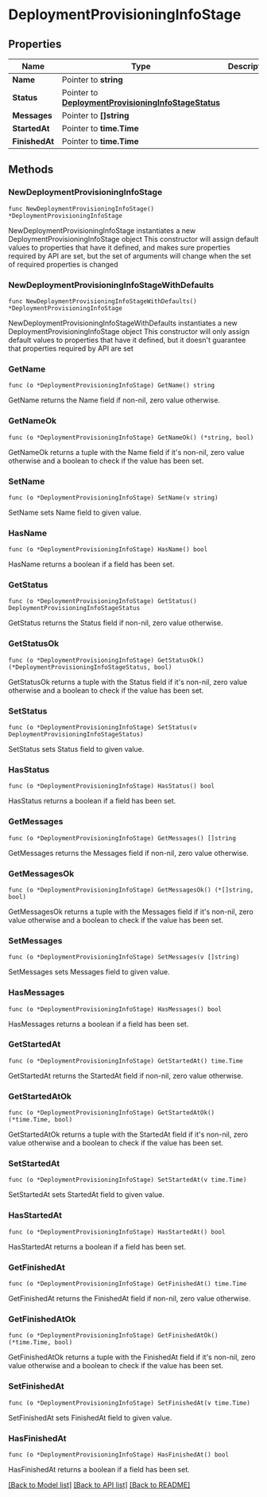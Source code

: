 # DeploymentProvisioningInfoStage

## Properties

Name | Type | Description | Notes
------------ | ------------- | ------------- | -------------
**Name** | Pointer to **string** |  | [optional] 
**Status** | Pointer to [**DeploymentProvisioningInfoStageStatus**](DeploymentProvisioningInfoStageStatus.md) |  | [optional] [default to DEPLOYMENTPROVISIONINGINFOSTAGESTATUS_UNKNOWN]
**Messages** | Pointer to **[]string** |  | [optional] 
**StartedAt** | Pointer to **time.Time** |  | [optional] 
**FinishedAt** | Pointer to **time.Time** |  | [optional] 

## Methods

### NewDeploymentProvisioningInfoStage

`func NewDeploymentProvisioningInfoStage() *DeploymentProvisioningInfoStage`

NewDeploymentProvisioningInfoStage instantiates a new DeploymentProvisioningInfoStage object
This constructor will assign default values to properties that have it defined,
and makes sure properties required by API are set, but the set of arguments
will change when the set of required properties is changed

### NewDeploymentProvisioningInfoStageWithDefaults

`func NewDeploymentProvisioningInfoStageWithDefaults() *DeploymentProvisioningInfoStage`

NewDeploymentProvisioningInfoStageWithDefaults instantiates a new DeploymentProvisioningInfoStage object
This constructor will only assign default values to properties that have it defined,
but it doesn't guarantee that properties required by API are set

### GetName

`func (o *DeploymentProvisioningInfoStage) GetName() string`

GetName returns the Name field if non-nil, zero value otherwise.

### GetNameOk

`func (o *DeploymentProvisioningInfoStage) GetNameOk() (*string, bool)`

GetNameOk returns a tuple with the Name field if it's non-nil, zero value otherwise
and a boolean to check if the value has been set.

### SetName

`func (o *DeploymentProvisioningInfoStage) SetName(v string)`

SetName sets Name field to given value.

### HasName

`func (o *DeploymentProvisioningInfoStage) HasName() bool`

HasName returns a boolean if a field has been set.

### GetStatus

`func (o *DeploymentProvisioningInfoStage) GetStatus() DeploymentProvisioningInfoStageStatus`

GetStatus returns the Status field if non-nil, zero value otherwise.

### GetStatusOk

`func (o *DeploymentProvisioningInfoStage) GetStatusOk() (*DeploymentProvisioningInfoStageStatus, bool)`

GetStatusOk returns a tuple with the Status field if it's non-nil, zero value otherwise
and a boolean to check if the value has been set.

### SetStatus

`func (o *DeploymentProvisioningInfoStage) SetStatus(v DeploymentProvisioningInfoStageStatus)`

SetStatus sets Status field to given value.

### HasStatus

`func (o *DeploymentProvisioningInfoStage) HasStatus() bool`

HasStatus returns a boolean if a field has been set.

### GetMessages

`func (o *DeploymentProvisioningInfoStage) GetMessages() []string`

GetMessages returns the Messages field if non-nil, zero value otherwise.

### GetMessagesOk

`func (o *DeploymentProvisioningInfoStage) GetMessagesOk() (*[]string, bool)`

GetMessagesOk returns a tuple with the Messages field if it's non-nil, zero value otherwise
and a boolean to check if the value has been set.

### SetMessages

`func (o *DeploymentProvisioningInfoStage) SetMessages(v []string)`

SetMessages sets Messages field to given value.

### HasMessages

`func (o *DeploymentProvisioningInfoStage) HasMessages() bool`

HasMessages returns a boolean if a field has been set.

### GetStartedAt

`func (o *DeploymentProvisioningInfoStage) GetStartedAt() time.Time`

GetStartedAt returns the StartedAt field if non-nil, zero value otherwise.

### GetStartedAtOk

`func (o *DeploymentProvisioningInfoStage) GetStartedAtOk() (*time.Time, bool)`

GetStartedAtOk returns a tuple with the StartedAt field if it's non-nil, zero value otherwise
and a boolean to check if the value has been set.

### SetStartedAt

`func (o *DeploymentProvisioningInfoStage) SetStartedAt(v time.Time)`

SetStartedAt sets StartedAt field to given value.

### HasStartedAt

`func (o *DeploymentProvisioningInfoStage) HasStartedAt() bool`

HasStartedAt returns a boolean if a field has been set.

### GetFinishedAt

`func (o *DeploymentProvisioningInfoStage) GetFinishedAt() time.Time`

GetFinishedAt returns the FinishedAt field if non-nil, zero value otherwise.

### GetFinishedAtOk

`func (o *DeploymentProvisioningInfoStage) GetFinishedAtOk() (*time.Time, bool)`

GetFinishedAtOk returns a tuple with the FinishedAt field if it's non-nil, zero value otherwise
and a boolean to check if the value has been set.

### SetFinishedAt

`func (o *DeploymentProvisioningInfoStage) SetFinishedAt(v time.Time)`

SetFinishedAt sets FinishedAt field to given value.

### HasFinishedAt

`func (o *DeploymentProvisioningInfoStage) HasFinishedAt() bool`

HasFinishedAt returns a boolean if a field has been set.


[[Back to Model list]](../README.md#documentation-for-models) [[Back to API list]](../README.md#documentation-for-api-endpoints) [[Back to README]](../README.md)


